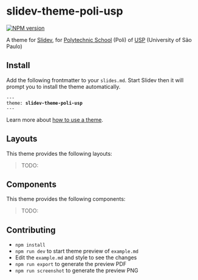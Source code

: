 # slidev-theme-poli-usp

[![NPM version](https://img.shields.io/npm/v/slidev-theme-poli-usp?color=3AB9D4)](https://www.npmjs.com/package/slidev-theme-poli-usp)

A theme for [Slidev](https://github.com/slidevjs/slidev), for [Polytechnic School](https://www.poli.usp.br/) (Poli) of [USP](https://www5.usp.br/) (University of São Paulo) 

## Install

Add the following frontmatter to your `slides.md`. Start Slidev then it will prompt you to install the theme automatically.

<pre><code>---
theme: <b>slidev-theme-poli-usp</b>
---</code></pre>


Learn more about [how to use a theme](https://sli.dev/themes/use).

## Layouts

This theme provides the following layouts:

> TODO:

## Components

This theme provides the following components:

> TODO:

## Contributing

- `npm install`
- `npm run dev` to start theme preview of `example.md`
- Edit the `example.md` and style to see the changes
- `npm run export` to generate the preview PDF
- `npm run screenshot` to generate the preview PNG
